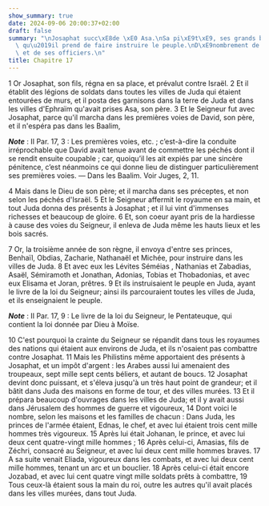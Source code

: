 ```yaml
---
show_summary: true
date: 2024-09-06 20:00:37+02:00
draft: false
summary: "\nJosaphat succ\xE8de \xE0 Asa.\nSa pi\xE9t\xE9, ses grands biens.\nSoin\
  \ qu\u2019il prend de faire instruire le peuple.\nD\xE9nombrement de ses troupes\
  \ et de ses officiers.\n"
title: Chapitre 17
---
```





1 Or Josaphat, son fils, régna en sa place, et prévalut contre Israël. 2 Et il établit des légions de soldats dans toutes les villes de Juda qui étaient entourées de murs, et il posta des garnisons dans la terre de Juda et dans les villes d'Ephraïm qu'avait prises Asa, son père. 3 Et le Seigneur fut avec Josaphat, parce qu'il marcha dans les premières voies de David, son père, et il n'espéra pas dans les Baalim,

***Note*** :  II Par. 17, 3 : Les premières voies, etc. ; c’est-à-dire la conduite irréprochable que David avait tenue avant de commettre les péchés dont il se rendit ensuite coupable ; car, quoiqu’il les ait expiés par une sincère pénitence, c’est néanmoins ce qui donne lieu de distinguer particulièrement ses premières voies. ― Dans les Baalim. Voir Juges, 2, 11.

4 Mais dans le Dieu de son père; et il marcha dans ses préceptes, et non selon les péchés d'Israël. 5 Et le Seigneur affermit le royaume en sa main, et tout Juda donna des présents à Josaphat ; et il lui vint d'immenses richesses et beaucoup de gloire. 6 Et, son coeur ayant pris de la hardiesse à cause des voies du Seigneur, il enleva de Juda même les hauts lieux et les bois sacrés.


7 Or, la troisième année de son règne, il envoya d'entre ses princes, Benhaïl, Obdias, Zacharie, Nathanaël et Michée, pour instruire dans les villes de Juda. 8 Et avec eux les Lévites Séméias , Nathanias et Zabadias, Asaël, Sémiramoth et Jonathan, Adonias, Tobias et Thobadonias, et avec eux Elisama et Joran, prêtres. 9 Et ils instruisaient le peuple en Juda, ayant le livre de la loi du Seigneur; ainsi ils parcouraient toutes les villes de Juda, et ils enseignaient le peuple.

***Note*** :  II Par. 17, 9 : Le livre de la loi du Seigneur, le Pentateuque, qui contient la loi donnée par Dieu à Moïse.


10 C'est pourquoi la crainte du Seigneur se répandit dans tous les royaumes des nations qui étaient aux environs de Juda, et ils n'osaient pas combattre contre Josaphat. 11 Mais les Philistins même apportaient des présents à Josaphat, et un impôt d'argent : les Arabes aussi lui amenaient des troupeaux, sept mille sept cents béliers, et autant de boucs. 12 Josaphat devint donc puissant, et s'éleva jusqu'à un très haut point de grandeur; et il bâtit dans Juda des maisons en forme de tour, et des villes murées. 13 Et il prépara beaucoup d'ouvrages dans les villes de Juda; et il y avait aussi dans Jérusalem des hommes de guerre et vigoureux, 14 Dont voici le nombre, selon les maisons et les familles de chacun : Dans Juda, les princes de l'armée étaient, Ednas, le chef, et avec lui étaient trois cent mille hommes très vigoureux. 15 Après lui était Johanan, le prince, et avec lui deux cent quatre-vingt mille hommes ; 16 Après celui-ci, Amasias, fils de Zéchri, consacré au Seigneur, et avec lui deux cent mille hommes
braves. 17 A sa suite venait Eliada, vigoureux dans les combats, et avec lui deux cent mille hommes, tenant un arc et un bouclier. 18 Après celui-ci était encore Jozabad, et avec lui cent quatre vingt mille soldats prêts à combattre, 19 Tous ceux-là étaient sous la main du roi, outre les autres qu'il avait placés dans les villes murées, dans tout Juda.

